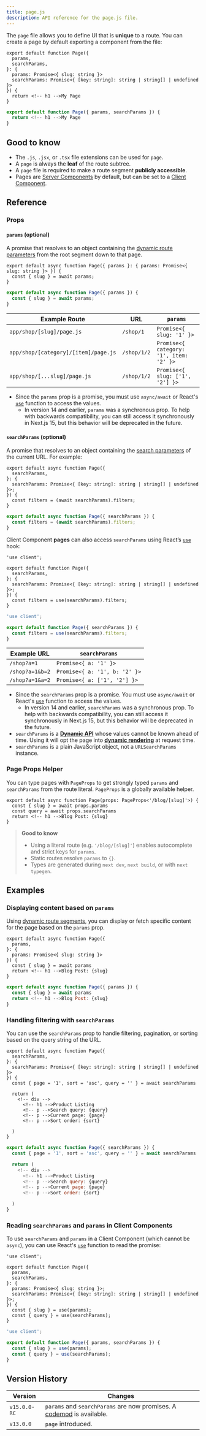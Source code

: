 ```yaml
---
title: page.js
description: API reference for the page.js file.
---
```


The `page` file allows you to define UI that is **unique** to a route. You can create a page by default exporting a component from the file:

```tsx filename="app/blog/[slug]/page.tsx" switcher
export default function Page({
  params,
  searchParams,
}: {
  params: Promise<{ slug: string }>
  searchParams: Promise<{ [key: string]: string | string[] | undefined }>
}) {
  return <!-- h1 -->My Page
}
```

```jsx filename="app/blog/[slug]/page.js" switcher
export default function Page({ params, searchParams }) {
  return <!-- h1 -->My Page
}
```

## Good to know

- The `.js`, `.jsx`, or `.tsx` file extensions can be used for `page`.
- A `page` is always the **leaf** of the route subtree.
- A `page` file is required to make a route segment **publicly accessible**.
- Pages are [Server Components](https://react.dev/reference/rsc/server-components) by default, but can be set to a [Client Component](https://react.dev/reference/rsc/use-client).

## Reference

### Props

#### `params` (optional)

A promise that resolves to an object containing the [dynamic route parameters](/docs/app/api-reference/file-conventions/dynamic-routes) from the root segment down to that page.

```tsx filename="app/shop/[slug]/page.tsx" switcher
export default async function Page({ params }: { params: Promise<{ slug: string }> }) {
  const { slug } = await params;
}
```

```jsx filename="app/shop/[slug]/page.js" switcher
export default async function Page({ params }) {
  const { slug } = await params;
}
```

| Example Route                        | URL         | `params`                                |
| ------------------------------------ | ----------- | --------------------------------------- |
| `app/shop/[slug]/page.js`            | `/shop/1`   | `Promise<{ slug: '1' }>`                |
| `app/shop/[category]/[item]/page.js` | `/shop/1/2` | `Promise<{ category: '1', item: '2' }>` |
| `app/shop/[...slug]/page.js`         | `/shop/1/2` | `Promise<{ slug: ['1', '2'] }>`         |

- Since the `params` prop is a promise, you must use `async/await` or React's [`use`](https://react.dev/reference/react/use) function to access the values.
  - In version 14 and earlier, `params` was a synchronous prop. To help with backwards compatibility, you can still access it synchronously in Next.js 15, but this behavior will be deprecated in the future.

#### `searchParams` (optional)

A promise that resolves to an object containing the [search parameters](https://developer.mozilla.org/docs/Learn/Common_questions/What_is_a_URL#parameters) of the current URL. For example:

```tsx filename="app/shop/page.tsx" switcher
export default async function Page({
  searchParams,
}: {
  searchParams: Promise<{ [key: string]: string | string[] | undefined }>;
}) {
  const filters = (await searchParams).filters;
}
```

```jsx filename="app/shop/page.js" switcher
export default async function Page({ searchParams }) {
  const filters = (await searchParams).filters;
}
```

Client Component **pages** can also access `searchParams` using React’s [`use`](https://react.dev/reference/react/use) hook:

```tsx filename="app/shop/page.tsx" switcher
'use client';

export default function Page({
  searchParams,
}: {
  searchParams: Promise<{ [key: string]: string | string[] | undefined }>;
}) {
  const filters = use(searchParams).filters;
}
```

```jsx filename="app/page.jsx" switcher
'use client';

export default function Page({ searchParams }) {
  const filters = use(searchParams).filters;
}
```

| Example URL     | `searchParams`                |
| --------------- | ----------------------------- |
| `/shop?a=1`     | `Promise<{ a: '1' }>`         |
| `/shop?a=1&b=2` | `Promise<{ a: '1', b: '2' }>` |
| `/shop?a=1&a=2` | `Promise<{ a: ['1', '2'] }>`  |

- Since the `searchParams` prop is a promise. You must use `async/await` or React's [`use`](https://react.dev/reference/react/use) function to access the values.
  - In version 14 and earlier, `searchParams` was a synchronous prop. To help with backwards compatibility, you can still access it synchronously in Next.js 15, but this behavior will be deprecated in the future.
- `searchParams` is a **[Dynamic API](/docs/app/getting-started/partial-prerendering#dynamic-rendering)** whose values cannot be known ahead of time. Using it will opt the page into **[dynamic rendering](/docs/app/getting-started/partial-prerendering#dynamic-rendering)** at request time.
- `searchParams` is a plain JavaScript object, not a `URLSearchParams` instance.

### Page Props Helper

You can type pages with `PageProps` to get strongly typed `params` and `searchParams` from the route literal. `PageProps` is a globally available helper.

```tsx filename="app/blog/[slug]/page.tsx" switcher
export default async function Page(props: PageProps<'/blog/[slug]'>) {
  const { slug } = await props.params
  const query = await props.searchParams
  return <!-- h1 -->Blog Post: {slug}
}
```

> **Good to know**
>
> - Using a literal route (e.g. `'/blog/[slug]'`) enables autocomplete and strict keys for `params`.
> - Static routes resolve `params` to `{}`.
> - Types are generated during `next dev`, `next build`, or with `next typegen`.

## Examples

### Displaying content based on `params`

Using [dynamic route segments](/docs/app/api-reference/file-conventions/dynamic-routes), you can display or fetch specific content for the page based on the `params` prop.

```tsx filename="app/blog/[slug]/page.tsx" switcher
export default async function Page({
  params,
}: {
  params: Promise<{ slug: string }>
}) {
  const { slug } = await params
  return <!-- h1 -->Blog Post: {slug}
}
```

```jsx filename="app/blog/[slug]/page.js" switcher
export default async function Page({ params }) {
  const { slug } = await params
  return <!-- h1 -->Blog Post: {slug}
}
```

### Handling filtering with `searchParams`

You can use the `searchParams` prop to handle filtering, pagination, or sorting based on the query string of the URL.

```tsx filename="app/shop/page.tsx" switcher
export default async function Page({
  searchParams,
}: {
  searchParams: Promise<{ [key: string]: string | string[] | undefined }>
}) {
  const { page = '1', sort = 'asc', query = '' } = await searchParams

  return (
    <!-- div -->
      <!-- h1 -->Product Listing
      <!-- p -->Search query: {query}
      <!-- p -->Current page: {page}
      <!-- p -->Sort order: {sort}

  )
}
```

```jsx filename="app/shop/page.js" switcher
export default async function Page({ searchParams }) {
  const { page = '1', sort = 'asc', query = '' } = await searchParams

  return (
    <!-- div -->
      <!-- h1 -->Product Listing
      <!-- p -->Search query: {query}
      <!-- p -->Current page: {page}
      <!-- p -->Sort order: {sort}

  )
}
```

### Reading `searchParams` and `params` in Client Components

To use `searchParams` and `params` in a Client Component (which cannot be `async`), you can use React's [`use`](https://react.dev/reference/react/use) function to read the promise:

```tsx filename="app/page.tsx" switcher
'use client';

export default function Page({
  params,
  searchParams,
}: {
  params: Promise<{ slug: string }>;
  searchParams: Promise<{ [key: string]: string | string[] | undefined }>;
}) {
  const { slug } = use(params);
  const { query } = use(searchParams);
}
```

```js filename="app/page.js" switcher
'use client';

export default function Page({ params, searchParams }) {
  const { slug } = use(params);
  const { query } = use(searchParams);
}
```

## Version History

| Version      | Changes                                                                                                          |
| ------------ | ---------------------------------------------------------------------------------------------------------------- |
| `v15.0.0-RC` | `params` and `searchParams` are now promises. A [codemod](/docs/app/guides/upgrading/codemods#150) is available. |
| `v13.0.0`    | `page` introduced.                                                                                               |
